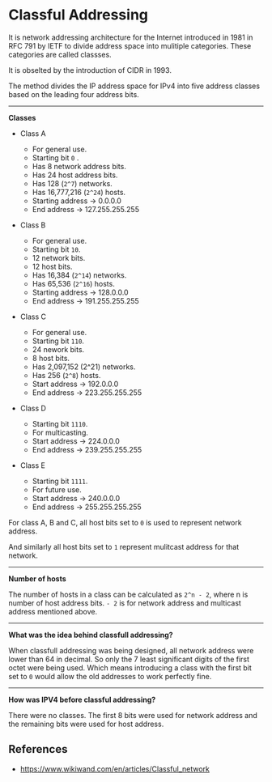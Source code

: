 # Classful Addressing

It is network addressing architecture for the Internet introduced in 1981 in RFC 791 by IETF to divide address space into mulitiple categories. These categories are called classses.

It is obselted by the introduction of CIDR in 1993.

The method divides the IP address space for IPv4 into five address classes based on the leading four address bits.

---
**Classes**

- Class A
	- For general use.
	- Starting bit `0` .
	- Has 8 network address bits.
	- Has 24 host address bits.
	- Has 128 (`2^7`) networks.
	- Has 16,777,216 (`2^24`) hosts.
	- Starting address -> 0.0.0.0
	- End address -> 127.255.255.255

- Class B
	- For general use.
	- Starting bit `10`.
	- 12 network bits.
	- 12 host bits.
	- Has 16,384 (`2^14`) networks.
	- Has 65,536 (`2^16`) hosts.
	- Starting address -> 128.0.0.0
	- End address -> 191.255.255.255

- Class C
	- For general use.
	- Starting bit `110`.
	- 24 nework bits.
	- 8 host bits.
	- Has 2,097,152 (2^21) networks.
	- Has 256 (`2^8`) hosts.
	- Start address -> 192.0.0.0
	- End address -> 223.255.255.255

- Class D
	- Starting bit `1110`.
	- For multicasting.
	- Start address -> 224.0.0.0
	- End address -> 239.255.255.255

- Class E
	- Starting bit `1111`.
	- For future use.
	- Start address -> 240.0.0.0
	- End address -> 255.255.255.255

For class A, B and C, all host bits set to `0` is used to represent network address.

And similarly all host bits set to `1` represent mulitcast address for that network.

---
**Number of hosts**

The number of hosts in a class can be calculated as `2^n - 2`, where n is number of host address bits. `- 2` is for network address and multicast address mentioned above.

---

**What was the idea behind classfull addressing?**

When classfull addressing was being designed, all network address were lower than 64 in decimal. So only the 7 least significant digits of the first octet were being used. Which means introducing a class with the first bit set to `0` would allow the old addresses to work perfectly fine.

---

**How was IPV4 before classful addressing?**

There were no classes. The first 8 bits were used for network address and the remaining bits were used for host address.

## References

- https://www.wikiwand.com/en/articles/Classful_network
